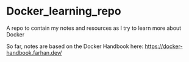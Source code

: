 # Docker_learning_repo
A repo to contain my notes and resources as I try to learn more about Docker

So far, notes are based on the Docker Handbook here: https://docker-handbook.farhan.dev/
